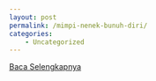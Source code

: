 ```yaml
---
layout: post
permalink: /mimpi-nenek-bunuh-diri/
categories:
    - Uncategorized
---
```


[Baca Selengkapnya](/09)
